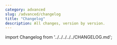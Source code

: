 ```yaml
---
category: advanced
slug: /advanced/changelog
title: "Changelog"
description: All changes, version by version.
---
```


import Changelog from '../../../../../CHANGELOG.md';

<Changelog/>
